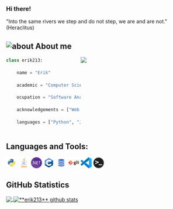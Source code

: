 ###  Hi there!

"Into the same rivers we step and do not step, we are and are not." (Heraclitus)

##  <img width="45" alt="about" src="https://raw.github.com/elizarov/elizarov/master/about.png"> About me

<img align="right" width="300" src="https://i2.wp.com/allhtaccess.info/wp-content/uploads/2018/03/programming.gif?fit=1281%2C716&ssl=1" />

```python
class erik213:

	name = "Erik"

	academic = "Computer Science"

	ocupation = "Software Analyst"

	acknowledgements = ["Web backend", "OOP", "API" , "Database", "DevOps"]

	languages = ["Python", "Java", ".NET", "C", "SQL"]
	
```

##  **Languages and Tools:**

<code><img height="30" src="https://raw.githubusercontent.com/github/explore/80688e429a7d4ef2fca1e82350fe8e3517d3494d/topics/python/python.png"></code>
<code><img height="30" src="https://raw.githubusercontent.com/github/explore/80688e429a7d4ef2fca1e82350fe8e3517d3494d/topics/java/java.png"></code>
<code><img height="30" src="https://raw.githubusercontent.com/github/explore/80688e429a7d4ef2fca1e82350fe8e3517d3494d/topics/dotnet/dotnet.png"></code>
<code><img height="30" src="https://raw.githubusercontent.com/github/explore/80688e429a7d4ef2fca1e82350fe8e3517d3494d/topics/c/c.png"></code>
<code><img height="30" src="https://raw.githubusercontent.com/github/explore/80688e429a7d4ef2fca1e82350fe8e3517d3494d/topics/sql/sql.png"></code>
<code><img height="30" src="https://raw.githubusercontent.com/github/explore/80688e429a7d4ef2fca1e82350fe8e3517d3494d/topics/git/git.png"></code>
<code><img height="30" src="https://raw.githubusercontent.com/github/explore/80688e429a7d4ef2fca1e82350fe8e3517d3494d/topics/visual-studio-code/visual-studio-code.png"></code>
<code><img height="30" src="https://raw.githubusercontent.com/github/explore/80688e429a7d4ef2fca1e82350fe8e3517d3494d/topics/terminal/terminal.png"></code>

##  **GitHub Statistics**

<a href="https://github.com/Gurupreet">

<img align="center" src="https://github-readme-stats.vercel.app/api/top-langs/?username=erik213&theme=dracula&hide_langs_below=1" />

</a>

<a href="https://github.com/Gurupreet">

<img align="center" src="https://github-readme-stats.vercel.app/api?username=erik213&show_icons=true&theme=dracula&line_height=27" alt="**erik213** github stats"/>

</a>
